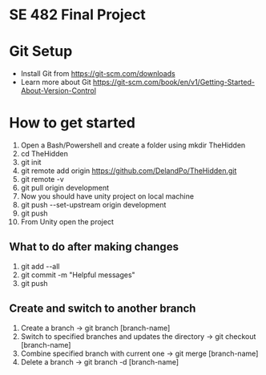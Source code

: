 # SE 482 Final Project

# Git Setup

 - Install Git from https://git-scm.com/downloads
 - Learn more about Git https://git-scm.com/book/en/v1/Getting-Started-About-Version-Control

# How to get started

 1. Open a Bash/Powershell and create a folder using mkdir TheHidden
 2. cd TheHidden
 3. git init
 4. git remote add origin https://github.com/DelandPo/TheHidden.git
 5. git remote -v
 6. git pull origin development
 7. Now you should have unity project on local machine
 8. git push --set-upstream origin development
 9. git push
 10. From Unity open the project
 

## What to do after making changes

 1. git add --all
 2. git commit -m "Helpful messages"
 3. git push
 

## Create and switch to another branch
		

 1. Create a branch -> git branch [branch-name]
 2. Switch to specified branches and updates the directory -> git checkout [branch-name] 
 3. Combine specified branch with current one -> git merge [branch-name]
 4. Delete a branch -> git branch -d [branch-name]
